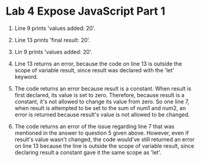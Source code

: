 # Lab 4 Expose JavaScript Part 1

1. Line 9 prints 'values added: 20'.

2. Line 13 prints 'final result: 20'.

3. Lin 9 prints 'values added: 20'.

4. Line 13 returns an error, because the code on line 13 is outside the scope of variable result, since result was declared with the 'let' keyword.

5. The code returns an error because result is a constant. When result is first declared, its value is set to zero. Therefore, because result is a constant, it's not allowed to change its value from zero. So one line 7, when result is attempted to be set to the sum of num1 and num2, an error is returned because result's value is not allowed to be changed.

6. The code returns an error of the issue regarding line 7 that was mentioned in the answer to question 5 given above. However, even if result's value wasn't changed, the code would've still returned an error on line 13 because the line is outside the scope of variable result, since declaring result a constant gave it the same scope as 'let'.